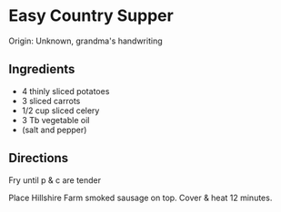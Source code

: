 # Easy Country Supper

Origin: Unknown, grandma's handwriting

## Ingredients

- 4 thinly sliced potatoes
- 3 sliced carrots
- 1/2 cup sliced celery
- 3 Tb vegetable oil
- (salt and pepper)

## Directions

Fry until p & c are tender

Place Hillshire Farm smoked sausage on top. Cover & heat 12 minutes.